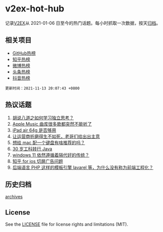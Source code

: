 # v2ex-hot-hub

 记录[V2EX](https://www.v2ex.com/)从 2021-01-06 日至今的热门话题。每小时抓取一次数据，按天[归档](archives)。
 
 ## 相关项目

- [GitHub热榜](https://github.com/snaildev/github-hot-hub)
- [知乎热榜](https://github.com/snaildev/zhihu-hot-hub)
- [微博热榜](https://github.com/snaildev/weibo-hot-hub)
- [头条热榜](https://github.com/snaildev/toutiao-hot-hub)
- [抖音热榜](https://github.com/snaildev/douyin-hot-hub)


 `更新时间：2021-11-13 20:07:43 +0800`

## 热议话题

1. [胡说八道之如何学习独立思考？](https://www.v2ex.com/t/815099)
1. [Apple Music 曲库很多歌都突然不能听了](https://www.v2ex.com/t/815140)
1. [iPad air 64g 是否够用](https://www.v2ex.com/t/815107)
1. [让运营商折磨得生不如死，老哥们给出出主意](https://www.v2ex.com/t/815090)
1. [想给 mac 配一个键盘有啥推荐的吗？](https://www.v2ex.com/t/815125)
1. [30 岁工科转行 Java](https://www.v2ex.com/t/815118)
1. [windows 11 依然遵循着隔代好的传统？](https://www.v2ex.com/t/815150)
1. [知乎 for ios 切屏广告问题](https://www.v2ex.com/t/815043)
1. [后端语言 PHP 这样的模板引擎 lavarel 等，为什么没有称为前端工程化？](https://www.v2ex.com/t/815087)

## 历史归档

[archives](archives)

## License

See the [LICENSE](LICENSE) file for license rights and limitations (MIT).
